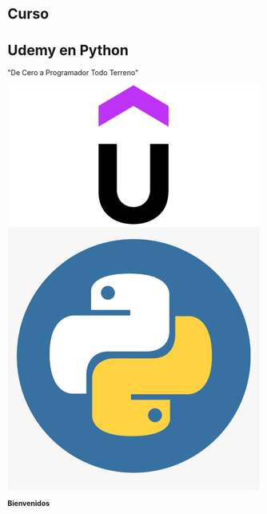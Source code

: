 # Curso
# Udemy en Python

"De Cero a Programador Todo Terreno"

![Udemy](https://github.com/MikeeMP25/Curso_UdemyPython/blob/main/Imagenes/Udemy.png)
![python](https://github.com/MikeeMP25/Curso_UdemyPython/blob/main/Imagenes/python_logo.png)

**Bienvenidos**
